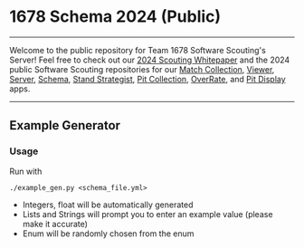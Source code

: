 # 1678 Schema 2024 (Public)
___
Welcome to the public repository for Team 1678 Software Scouting's Server! Feel free to check out our [2024 Scouting Whitepaper]([https://www.citruscircuits.org/uploads/6/9/3/4/6934550/2023_whitepaper.pdf](https://www.citruscircuits.org/uploads/6/9/3/4/6934550/whitepaper_2024_-_final.pdf)) and the 2024 public Software Scouting repositories for our [Match Collection](https://github.com/frc1678/match-collection-2024-public), [Viewer](https://github.com/frc1678/viewer-2024-public), [Server](https://github.com/frc1678/server-2024-public), [Schema](https://github.com/frc1678/schema-2024-public), [Stand Strategist](https://github.com/frc1678/stand-strategist-2024-public), [Pit Collection](https://github.com/frc1678/pit-collection-2024-public), [OverRate](https://github.com/frc1678/overrate-2024-public), and [Pit Display](https://github.com/frc1678/pit-display-2024-public) apps.
___

## Example Generator

### Usage
Run with
```
./example_gen.py <schema_file.yml>
```

- Integers, float will be automatically generated
- Lists and Strings will prompt you to enter an example value (please make it accurate)
- Enum will be randomly chosen from the enum

